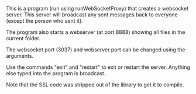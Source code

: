 This is a program (run using runWebSocketProxy) that creates a websocket server. This server will broadcast any sent messages back to everyone (except the person who sent it).

The program also starts a webserver (at port 8888) showing all files in the current folder.

The websocket port (3037) and webserver port can be changed using the arguments.

Use the commands "exit" and "restart" to exit or restart the server. Anything else typed into the program is broadcast.

Note that the SSL code was stripped out of the library to get it to compile.